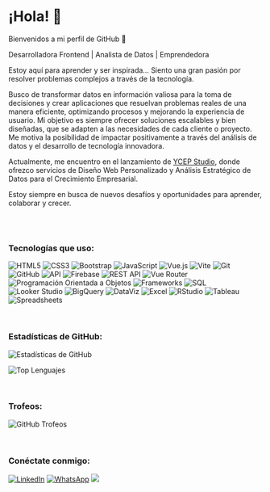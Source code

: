 # ¡Hola! 👋

Bienvenidos a mi perfil de GitHub 🚀

Desarrolladora Frontend | Analista de Datos | Emprendedora

Estoy aquí para aprender y ser inspirada… Siento una gran pasión por resolver problemas complejos a través de la tecnología. 

Busco de transformar datos en información valiosa para la toma de decisiones y crear aplicaciones que resuelvan problemas reales de una manera eficiente, optimizando procesos y mejorando la experiencia de usuario. Mi objetivo es siempre ofrecer soluciones escalables y bien diseñadas, que se adapten a las necesidades de cada cliente o proyecto. Me motiva la posibilidad de impactar positivamente a través del análisis de datos y el desarrollo de tecnología innovadora.

Actualmente, me encuentro en el lanzamiento de [YCEP Studio](https://ycepstudio.com), donde ofrezco servicios de Diseño Web Personalizado y Análisis Estratégico de Datos para el Crecimiento Empresarial.

Estoy siempre en busca de nuevos desafíos y oportunidades para aprender, colaborar y crecer.

<br><br>


### Tecnologías que uso:

![HTML5](https://img.shields.io/badge/-HTML5-E34F26?logo=html5&logoColor=white)
![CSS3](https://img.shields.io/badge/-CSS3-1572B6?logo=css3&logoColor=white)
![Bootstrap](https://img.shields.io/badge/-Bootstrap-563D7C?logo=bootstrap&logoColor=white)
![JavaScript](https://img.shields.io/badge/-JavaScript-F7DF1E?logo=javascript&logoColor=black)
![Vue.js](https://img.shields.io/badge/-Vue.js-4FC08D?logo=vue.js&logoColor=white)
![Vite](https://img.shields.io/badge/-Vite-646CFF?logo=vite&logoColor=white)
![Git](https://img.shields.io/badge/-Git-F05032?logo=git&logoColor=white)
![GitHub](https://img.shields.io/badge/-GitHub-181717?logo=github&logoColor=white)
![API](https://img.shields.io/badge/-APIs-FF6F00?logo=api&logoColor=white)
![Firebase](https://img.shields.io/badge/-Firebase-FFCA28?logo=firebase&logoColor=black)
![REST API](https://img.shields.io/badge/-REST%20API-4CAF50?logo=api&logoColor=white)
![Vue Router](https://img.shields.io/badge/-Vue%20Router-4FC08D?logo=vue.js&logoColor=white)
![Programación Orientada a Objetos](https://img.shields.io/badge/-POO-FF4500)
![Frameworks](https://img.shields.io/badge/-Frameworks-7B68EE)
![SQL](https://img.shields.io/badge/-SQL-4479A1?logo=postgresql&logoColor=white)
![Looker Studio](https://img.shields.io/badge/-Looker%20Studio-4285F4?logo=google&logoColor=white)
![BigQuery](https://img.shields.io/badge/-BigQuery-4285F4?logo=googlecloud&logoColor=white)
![DataViz](https://img.shields.io/badge/-Data%20Visualization-4CAF50?logo=databricks&logoColor=white)
![Excel](https://img.shields.io/badge/-Excel-217346?logo=microsoft-excel&logoColor=white)
![RStudio](https://img.shields.io/badge/-RStudio-75AADB?logo=rstudio&logoColor=white)
![Tableau](https://img.shields.io/badge/-Tableau-E97627?logo=tableau&logoColor=white)
![Spreadsheets](https://img.shields.io/badge/-Spreadsheets-0B8043?logo=google-sheets&logoColor=white)

<br>


### Estadísticas de GitHub:
![Estadísticas de GitHub](https://github-readme-stats.vercel.app/api?username=yadicep&show_icons=true&theme=radical)  

![Top Lenguajes](https://github-readme-stats.vercel.app/api/top-langs/?username=yadicep&layout=compact)

<br>

### Trofeos:
![GitHub Trofeos](https://github-profile-trophy.vercel.app/?username=yadicep)

<br>


### Conéctate conmigo:
[![LinkedIn](https://img.shields.io/badge/-LinkedIn-0077B5?logo=linkedin&logoColor=white)](https://www.linkedin.com/in/yadiraespinoza)
[![WhatsApp](https://img.shields.io/badge/-WhatsApp-25D366?logo=whatsapp&logoColor=white)](https://wa.me/56942375009)
[![](https://img.shields.io/badge/Website-visit-blue?logo=googlechrome)](https://www.ycepstudio.com)





